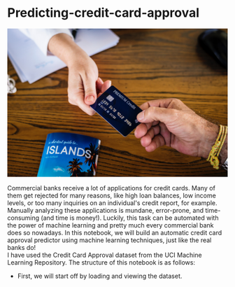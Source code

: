 # Predicting-credit-card-approval
![](credit_card.jpg)

Commercial banks receive a lot of applications for credit cards. Many of them get rejected for many reasons, like high loan balances, low income levels, or too many inquiries on an individual's credit report, for example. Manually analyzing these applications is mundane, error-prone, and time-consuming (and time is money!). Luckily, this task can be automated with the power of machine learning and pretty much every commercial bank does so nowadays. In this notebook, we will build an automatic credit card approval predictor using machine learning techniques, just like the real banks do! <br>
I have used the Credit Card Approval dataset from the UCI Machine Learning Repository. The structure of this notebook is as follows:
* First, we will start off by loading and viewing the dataset.

